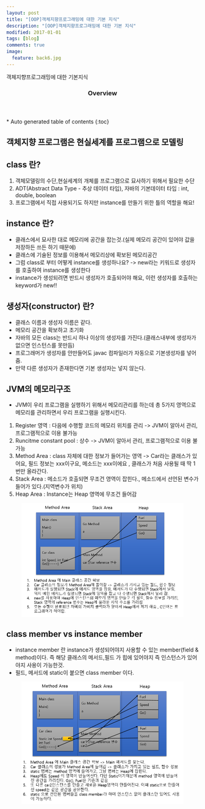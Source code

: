```yaml
---
layout: post
title: "[OOP]객체지향프로그래밍에 대한 기본 지식"
description: "[OOP]객체지향프로그래밍에 대한 기본 지식"
modified: 2017-01-01
tags: [blog]
comments: true
image:
  feature: back6.jpg
---
```


객체지향프로그래밍에 대한 기본지식 
 

<section id="table-of-contents" class="toc">
  <header>
    <h3>Overview</h3>
  </header>
<div id="drawer" markdown="1">
*  Auto generated table of contents
{:toc}
</div>
</section><!-- /#table-of-contents -->



## 객체지향 프로그램은 현실세계를 프로그램으로 모델링


## class 란?
1. 객체모델링의 수단,현실세계의 개체를 프로그램으로 묘사하기 위해서 필요한 수단
2. ADT(Abstract Data Type - 추상 데이터 타입), 자바의 기본데이터 타입 : int, double, boolean
3. 프로그램에서 직접 사용되기도 하지만 instance를 만들기 위한 틀의 역할을 해요!



## instance 란?
- 클래스에서 묘사한 대로 메모리에 공간을 잡는것.(실제 메모리 공간이 있어야 값을 저장하든 쓰든 하기 때문에) 
- 클래스에 기술된 정보를 이용해서 메모리상에 확보된 메모리공간
- 그럼 class로 부터 어떻게 instance를 생성하나요? -> new라는 키워드로 생성자를 호출하여 instance를 생성한다
- instance가 생성되려면 반드시 생성자가 호출되어야 해요, 이런 생성자를 호출하는 keyword가 new!!


## 생성자(constructor) 란?
- 클래스 이름과 생성자 이름은 같다.
- 메모리 공간을 확보하고 초기화
- 자바의 모든 class는 반드시 하나 이상의 생성자를 가진다.(클래스내부에 생성자가 없으면 인스턴스를 못만듬) 
- 프로그래머가 생성자를 안만들어도 javac 컴파일러가 자동으로 기본생성자를 넣어줌. 
- 만약 다른 생성자가 존재한다면 기본 생성자는 넣지 않는다.


## JVM의 메모리구조
- JVM이 우리 프로그램을 실행하기 위해서 메모리관리를 하는데 총 5가지 영역으로 메모리를 관리하면서 우리 프로그램을 실행시킨다.

1. Register 영역 : 다음에 수행할 코드의 메모리 위치를 관리 -> JVM이 알아서 관리, 프로그램적으로 이용 불가능 
2. Runcitme constant pool : 상수  -> JVM이 알아서 관리, 프로그램적으로 이용 불가능 
3. Method Area : class 자체에 대한 정보가 들어가는 영역 -> Car라는 클래스가 있어요, 필드 정보는 xxx이구요, 메소드는 xxx이에요 , 클래스가 처음 사용될 때 딱 1번만 올라간다.
4. Stack Area : 메소드가 호출되면 무조건 영역이 잡힌다., 메소드에서 선언된 변수가 들어가 있다.(지역변수가 위치)
5. Heap Area : Instance는 Heap 영역에 무조건 들어감

<figure>
<p style="text-align: center;">	
	<img src="/images/oop1.png">
</p>
</figure>

## class member vs instance member

- instance member 란 instance가 생성되어야지 사용할 수 있는 member(field & method)이다. 즉 해당 클래스의 메서드,필드 가 힙에 있어야지 즉 인스턴스가 있어야지 사용이 가능한것.
- 필드, 메서드에 static이 붙으면 class member 이다. 

<figure>
<p style="text-align: center;">	
	<img src="/images/oop2.png">
</p>
</figure>